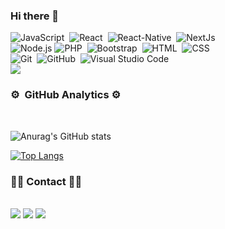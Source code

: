 ### Hi there 👋

![JavaScript](https://img.shields.io/badge/-JavaScript-05122A?style=flat&logo=javascript)&nbsp;
![React](https://img.shields.io/badge/-React-05122A?style=flat&logo=react)&nbsp;
![React-Native](https://img.shields.io/badge/React_Native-20232A?style=flat&logo=react&logoColor=61DAFB)&nbsp;
![NextJs](	https://img.shields.io/badge/next.js-000000?style=flat&logo=nextdotjs&logoColor=white)&nbsp;\
![Node.js](https://img.shields.io/badge/-Node.js-05122A?style=flat&logo=node.js)
![PHP](https://img.shields.io/badge/PHP-777BB4?style=flat&logo=php&logoColor=white)&nbsp;
![Bootstrap](https://img.shields.io/badge/Bootstrap-563D7C?style=flat&logo=bootstrap&logoColor=white)&nbsp;
![HTML](https://img.shields.io/badge/-HTML-05122A?style=flat&logo=HTML5)&nbsp;
![CSS](https://img.shields.io/badge/-CSS-05122A?style=flat&logo=CSS3&logoColor=1572B6)\
![Git](https://img.shields.io/badge/-Git-05122A?style=flat&logo=git)&nbsp;
![GitHub](https://img.shields.io/badge/-GitHub-05122A?style=flat&logo=github)&nbsp;
![Visual Studio Code](https://img.shields.io/badge/-Visual%20Studio%20Code-05122A?style=flat&logo=visual-studio-code&logoColor=007ACC)&nbsp;\
![](https://komarev.com/ghpvc/?username=meksiabdou&color=ff69b4)

### ⚙️ &nbsp;GitHub Analytics ⚙️
<br/>

![Anurag's GitHub stats](https://github-readme-stats.vercel.app/api?username=meksiabdou&count_private=true&show_icons=true&theme=dracula)

[![Top Langs](https://github-readme-stats.vercel.app/api/top-langs/?username=meksiabdou&layout=compact&theme=dracula)](https://github.com/meksiabdou/github-readme-stats)

### 🤝🏻&nbsp;Contact 🤝🏻
<br/>
<a href="https://www.facebook.com/meksiabdou"><img src="https://img.shields.io/badge/Facebook-1877F2?style=for-the-badge&logo=facebook&logoColor=white" /></a>
<a href="mailto://meksiabdou@gmail.com"><img src="	https://img.shields.io/badge/Gmail-D14836?style=for-the-badge&logo=gmail&logoColor=white
" /></a>
<a href="https://www.twitter.com/meksiabdou"><img src="https://img.shields.io/badge/Twitter-1DA1F2?style=for-the-badge&logo=twitter&logoColor=white
" /></a>
